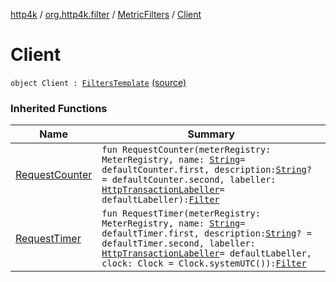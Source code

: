 [http4k](../../index.md) / [org.http4k.filter](../index.md) / [MetricFilters](index.md) / [Client](./-client.md)

# Client

`object Client : `[`FiltersTemplate`](-filters-template/index.md) [(source)](https://github.com/http4k/http4k/blob/master/http4k-metrics-micrometer/src/main/kotlin/org/http4k/filter/MetricFilters.kt#L50)

### Inherited Functions

| Name | Summary |
|---|---|
| [RequestCounter](-filters-template/-request-counter.md) | `fun RequestCounter(meterRegistry: MeterRegistry, name: `[`String`](https://kotlinlang.org/api/latest/jvm/stdlib/kotlin/-string/index.html)` = defaultCounter.first, description: `[`String`](https://kotlinlang.org/api/latest/jvm/stdlib/kotlin/-string/index.html)`? = defaultCounter.second, labeller: `[`HttpTransactionLabeller`](../-http-transaction-labeller.md)` = defaultLabeller): `[`Filter`](../../org.http4k.core/-filter/index.md) |
| [RequestTimer](-filters-template/-request-timer.md) | `fun RequestTimer(meterRegistry: MeterRegistry, name: `[`String`](https://kotlinlang.org/api/latest/jvm/stdlib/kotlin/-string/index.html)` = defaultTimer.first, description: `[`String`](https://kotlinlang.org/api/latest/jvm/stdlib/kotlin/-string/index.html)`? = defaultTimer.second, labeller: `[`HttpTransactionLabeller`](../-http-transaction-labeller.md)` = defaultLabeller, clock: Clock = Clock.systemUTC()): `[`Filter`](../../org.http4k.core/-filter/index.md) |
